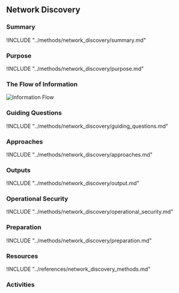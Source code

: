 ## Network Discovery

### Summary
!INCLUDE "../methods/network_discovery/summary.md"

### Purpose
!INCLUDE "../methods/network_discovery/purpose.md"

### The Flow of Information
![ Information Flow](images/info_flows/network_discovery.svg)

### Guiding Questions
!INCLUDE "../methods/network_discovery/guiding_questions.md"

### Approaches
!INCLUDE "../methods/network_discovery/approaches.md"

### Outputs
!INCLUDE "../methods/network_discovery/output.md"

### Operational Security
!INCLUDE "../methods/network_discovery/operational_security.md"

### Preparation
!INCLUDE "../methods/network_discovery/preparation.md"




### Resources
<div class="greybox">
!INCLUDE "../references/network_discovery_methods.md"
</div>

### Activities
